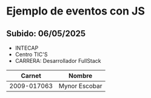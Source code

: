 # Ejemplo de eventos con JS
## Subido: 06/05/2025

- INTECAP
- Centro TIC'S
- CARRERA: Desarrollador FullStack

|Carnet |Nombre | 
|-----|-----|
|2009-017063|Mynor Escobar|